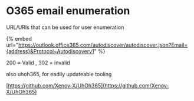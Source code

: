 # O365 email enumeration

URL/URIs that can be used for user enumeration

{% embed url="https://outlook.office365.com/autodiscover/autodiscover.json?Email={address}&Protocol=Autodiscoverv1" %}

200 = Valid , 302 = invalid

also uhoh365, for eadily updateable tooling

[https://github.com/Xenov-X/UhOh365](https://github.com/Xenov-X/UhOh365)

